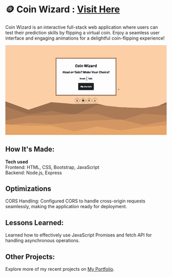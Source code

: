 # 🪙 Coin Wizard : [Visit Here](https://coin-wizard-ppg3.onrender.com/)
Coin Wizard is an interactive full-stack web application where users can test their prediction skills by flipping a virtual coin. Enjoy a seamless user interface and engaging animations for a delightful coin-flipping experience!

![alt tag](/client/public/assets/img/preview.gif)

## How It's Made:

**Tech used**\
Frontend: HTML, CSS, Bootstrap, JavaScript\
Backend: Node.js, Express

## Optimizations
CORS Handling: Configured CORS to handle cross-origin requests seamlessly, making the application ready for deployment.

## Lessons Learned:
Learned how to effectively use JavaScript Promises and fetch API for handling asynchronous operations.

## Other Projects:
Explore more of my recent projects on [My Portfolio](https://faliloukhouma.com).


